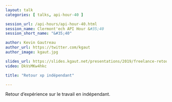 ```yaml
---
layout: talk
categories: [ talks, api-hour-40 ]

session_url: /api-hours/api-hour-40.html
session_name: Clermont'ech API Hour &#35;40
session_short_name: "&#35;40"

author: Kevin Gautreau
author_url: https://twitter.com/kgaut
author_image: kgaut.jpg

slides_url: https://slides.kgaut.net/presentations/2019/freelance-retour-dexperience.html#/
video: DkVsMKw4hkc

title: "Retour xp indépendant"

---
```


Retour d’expérience sur le travail en indépendant.
